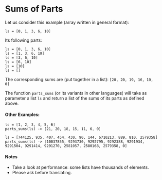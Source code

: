 # Sums of Parts

Let us consider this example (array written in general format):

`ls = [0, 1, 3, 6, 10]`

Its following parts:

```
ls = [0, 1, 3, 6, 10]
ls = [1, 3, 6, 10]
ls = [3, 6, 10]
ls = [6, 10]
ls = [10]
ls = []
```

The corresponding sums are (put together in a list): `[20, 20, 19, 16, 10, 0]`

The function `parts_sums` (or its variants in other languages) will take as parameter a list `ls` and return a list of the sums of its parts as defined above.

#### Other Examples:

```
ls = [1, 2, 3, 4, 5, 6] 
parts_sums(ls) -> [21, 20, 18, 15, 11, 6, 0]

ls = [744125, 935, 407, 454, 430, 90, 144, 6710213, 889, 810, 2579358]
parts_sums(ls) -> [10037855, 9293730, 9292795, 9292388, 9291934, 9291504, 9291414, 9291270, 2581057, 2580168, 2579358, 0]
```

#### Notes
- Take a look at performance: some lists have thousands of elements.
- Please ask before translating.

